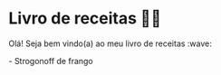 <h1>Livro de receitas 👨‍🍳</h1>
<p>Olá! Seja bem vindo(a) ao meu livro de receitas :wave:</p>
 - Strogonoff de frango
 
